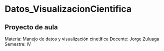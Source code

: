 # Datos_VisualizacionCientifica

## Proyecto de aula
Materia: Manejo de datos y visualización cinetífica
Docente: Jorge Zuluaga 
Semestre: IV
